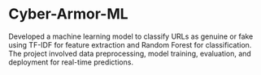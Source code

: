 # Cyber-Armor-ML
Developed a machine learning model to classify URLs as genuine or fake using TF-IDF for feature extraction and Random Forest for classification. The project involved data preprocessing, model training, evaluation, and deployment for real-time predictions.
